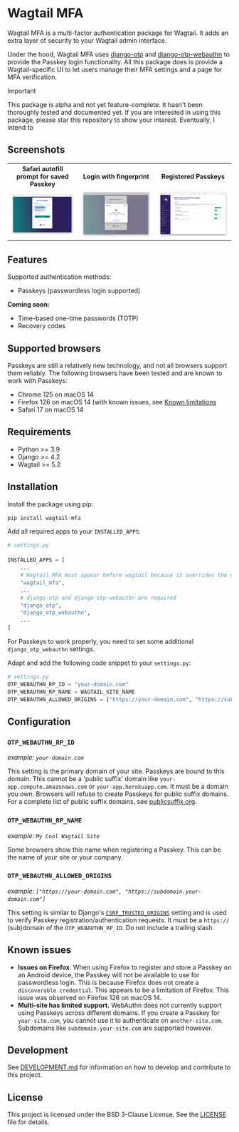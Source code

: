 # Wagtail MFA

Wagtail MFA is a multi-factor authentication package for Wagtail. It adds an extra layer of security to your Wagtail admin interface.

Under the hood, Wagtail MFA uses [django-otp](https://github.com/django-otp/django-otp/) and [django-otp-webauthn](https://github.com/Stormbase/django-otp-webauthn) to provide the Passkey login functionality. All this package does is provide a Wagtail-specific UI to let users manage their MFA settings and a page for MFA verification.

> [!IMPORTANT]  
> This package is alpha and not yet feature-complete. It hasn't been thoroughly tested and documented yet. If you are interested in using this package, please star this repository to show your interest. Eventually, I intend to

## Screenshots

<table>
    <tbody>
        <th>Safari autofill prompt for saved Passkey</th>
        <th>Login with fingerprint</th>
        <th>Registered Passkeys</th>
        <tr>
            <td>
                <a href="https://github.com/Stormbase/wagtail-mfa/blob/main/docs/images/wagtail-login-autofill-prompt.png" target="_blank">
                    <img src="https://github.com/Stormbase/wagtail-mfa/blob/main/docs/images/wagtail-login-autofill-prompt.png" alt="Wagtail login page showing a browser prompt to login to this site using saved Passkey">
                </a>
            </td>
            <td>
                <a href="https://github.com/Stormbase/wagtail-mfa/blob/main/docs/images/wagtail-login-touchid-prompt.png" target="_blank">
                    <img src="https://github.com/Stormbase/wagtail-mfa/blob/main/docs/images/wagtail-login-touchid-prompt.png" alt="Wagtail login page showing a browser prompt asking for a fingerprint scan">
                </a>
            </td>
            <td>
                <a href="https://github.com/Stormbase/wagtail-mfa/blob/main/docs/images/wagtail-user-passkeys-listing.png" target="_blank">
                    <img src="https://github.com/Stormbase/wagtail-mfa/blob/main/docs/images/wagtail-user-passkeys-listing.png" alt="Wagtail account settings page showing a list of registered Passkeys">
                </a>
            </td>
        </tr>
    </tbody>
</table>

## Features

Supported authentication methods:

- Passkeys (passwordless login supported)

**Coming soon:**

- Time-based one-time passwords (TOTP)
- Recovery codes

## Supported browsers

Passkeys are still a relatively new technology, and not all browsers support them reliably. The following browsers have been tested and are known to work with Passkeys:

- Chrome 125 on macOS 14
- Firefox 126 on macOS 14 (with known issues, see [Known limitations](#known-limitations)
- Safari 17 on macOS 14

[^1]: There is a known issue with logging in without a password, see [Known limitations](#known-limitations) for more information.

## Requirements

- Python >= 3.9
- Django >= 4.2
- Wagtail >= 5.2

## Installation

Install the package using pip:

```console
pip install wagtail-mfa
```

Add all required apps to your `INSTALLED_APPS`:

```python
# settings.py

INSTALLED_APPS = [
    ...
    # Wagtail MFA must appear before wagtail because it overrides the default Wagtail login template
    "wagtail_mfa",
    ...
    # django-otp and django-otp-webauthn are required
    "django_otp",
    "django_otp_webauthn",
    ...
]
```

For Passkeys to work properly, you need to set some additional `django_otp_webauthn` settings.

Adapt and add the following code snippet to your `settings.py`:

```python
# settings.py
OTP_WEBAUTHN_RP_ID = "your-domain.com"
OTP_WEBAUTHN_RP_NAME = WAGTAIL_SITE_NAME
OTP_WEBAUTHN_ALLOWED_ORIGINS = ["https://your-domain.com", "https://subdomain.your-domain.com"]
```

## Configuration

### `OTP_WEBAUTHN_RP_ID`

_example: `your-domain.com`_

This setting is the primary domain of your site. Passkeys are bound to this domain. This cannot be a 'public suffix' domain like `your-app.compute.amazonaws.com` or `your-app.herokuapp.com`. It must be a domain you own. Browsers will refuse to create Passkeys for public suffix domains. For a complete list of public suffix domains, see [publicsuffix.org](https://publicsuffix.org/list/public_suffix_list.dat).

### `OTP_WEBAUTHN_RP_NAME`

_example: `My Cool Wagtail Site`_

Some browsers show this name when registering a Passkey. This can be the name of your site or your company.

### `OTP_WEBAUTHN_ALLOWED_ORIGINS`

_example: `["https://your-domain.com", "https://subdomain.your-domain.com"]`_

This setting is similar to Django's [`CSRF_TRUSTED_ORIGINS`](https://docs.djangoproject.com/en/dev/ref/settings/#std-setting-CSRF_TRUSTED_ORIGINS) setting and is used to verify Passkey registration/authentication requests. It must be a `https://` (sub)domain of the `OTP_WEBAUTHN_RP_ID`. Do not include a trailing slash.

## Known issues

- **Issues on Firefox**. When using Firefox to register and store a Passkey on an Android device, the Passkey will not be available to use for passwordless login. This is because Firefox does not create a `discoverable credential`. This appears to be a limitation of Firefox. This issue was observed on Firefox 126 on macOS 14.
- **Multi-site has limited support.** WebAuthn does not currently support using Passkeys across different domains. If you create a Passkey for `your-site.com`, you cannot use it to authenticate on `another-site.com`. Subdomains like `subdomain.your-site.com` are supported however.

## Development

See [DEVELOPMENT.md](DEVELOPMENT.md) for information on how to develop and contribute to this project.

## License

This project is licensed under the BSD 3-Clause License. See the [LICENSE](LICENSE) file for details.
